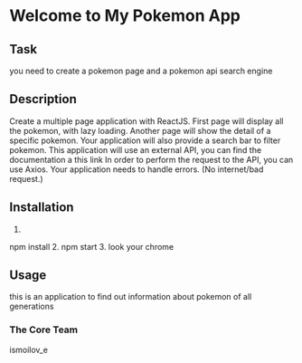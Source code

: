 # Welcome to My Pokemon App

## Task
you need to create a pokemon page and a pokemon api search engine
## Description
Create a multiple page application with ReactJS.
First page will display all the pokemon, with lazy loading.
 Another page will show the detail of a specific pokemon.
Your application will also provide a search bar to filter pokemon.
This application will use an external API, you can find the documentation a this link
In order to perform the request to the API, you can use Axios.
Your application needs to handle errors. (No internet/bad request.)

## Installation
1.
npm install 
2.
npm start
3.
look your chrome
## Usage

this is an application to find out information
 about pokemon of all generations
### The Core Team
ismoilov_e
